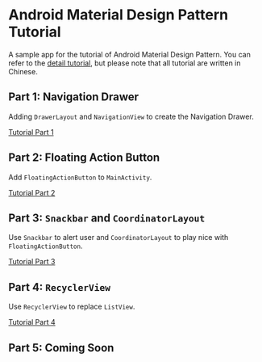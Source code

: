 # Android Material Design Pattern Tutorial

A sample app for the tutorial of Android Material Design Pattern. You can refer to the 
[detail tutorial](http://blog.30sparks.com/material-design-patterns-tutorial/?utm_source=github&utm_medium=web&utm_campaign=material), but please note that
all tutorial are written in Chinese.

## Part 1: Navigation Drawer

Adding `DrawerLayout` and `NavigationView` to create the Navigation Drawer.

[Tutorial Part 1](http://blog.30sparks.com/material-design-1-navigation-drawer/?utm_source=github&utm_medium=web&utm_campaign=material)

## Part 2: Floating Action Button

Add `FloatingActionButton` to `MainActivity`.

[Tutorial Part 2](http://blog.30sparks.com/material-design-2-floating-action-button/?utm_source=github&utm_medium=web&utm_campaign=material)

## Part 3: `Snackbar` and `CoordinatorLayout`

Use `Snackbar` to alert user and `CoordinatorLayout` to play nice with `FloatingActionButton`.

[Tutorial Part 3](http://blog.30sparks.com/material-design-3-snackbar-coordinatorlayout/?utm_source=github&utm_medium=web&utm_campaign=material)

## Part 4: `RecyclerView`

Use `RecyclerView` to replace `ListView`.

[Tutorial Part 4](http://blog.30sparks.com/material-design-4-recyclerview/?utm_source=github&utm_medium=web&utm_campaign=material)

## Part 5: Coming Soon

